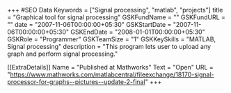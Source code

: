 +++
#SEO Data
Keywords = ["Signal processing", "matlab", "projects"]
title = "Graphical tool for signal processing"
GSKFundName = ""
GSKFundURL = ""
date			=	"2007-11-06T00:00:00+05:30"
GSKStartDate	=	"2007-11-06T00:00:00+05:30"
GSKEndDate		=	"2008-01-01T00:00:00+05:30"
GSKRole = "Programmer"
GSKTeamSize = "1"
GSKKeySkills = "MATLAB, Signal processing"
description = "This program lets user to upload any graph and perform signal processing."

[[ExtraDetails]]
    Name = "Published at Mathworks"
	Text = "Open"
    URL = "https://www.mathworks.com/matlabcentral/fileexchange/18170-signal-processor-for-graphs--pictures--update-2-final"
+++